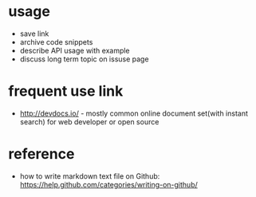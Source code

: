 # usage

- save link
- archive code snippets
- describe API usage with example
- discuss long term topic on issuse page

# frequent use link

- http://devdocs.io/  - mostly common online document set(with instant search) for web developer or open source
# reference

- how to write markdown text file on Github: https://help.github.com/categories/writing-on-github/
